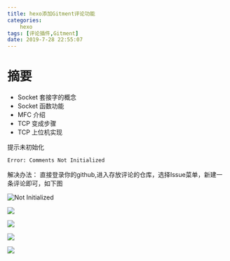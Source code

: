```yaml
---
title: hexo添加Gitment评论功能
categories:
    hexo
tags: [评论插件,Gitment]
date: 2019-7-28 22:55:07
---
```


# 摘要

* Socket 套接字的概念
* Socket 函数功能
* MFC 介绍
* TCP 变成步骤
* TCP 上位机实现

<!-- more -->

提示未初始化

```bash
Error: Comments Not Initialized
```

解决办法：
直接登录你的github,进入存放评论的仓库，选择Issue菜单，新建一条评论即可，如下图

![Not Initialized](https://s2.ax1x.com/2019/08/01/edSmuD.png)


![](https://s2.ax1x.com/2019/08/01/edCIGn.png)

![](https://s2.ax1x.com/2019/08/01/edCxi9.png)


![](https://s2.ax1x.com/2019/08/01/edFtK0.png)

![](https://s2.ax1x.com/2019/08/01/edFrG9.png)
